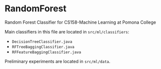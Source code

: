 # RandomForest
Random Forest Classifier for CS158-Machine Learning at Pomona College

Main classifiers in this file are located in `src/ml/classifiers`:
- `DecisionTreeClassifier.java`
- `RFTreeBaggingClassifier.java`
- `RFFeatureBaggingClassifier.java`

Preliminary experiments are located in `src/ml/data`. 

